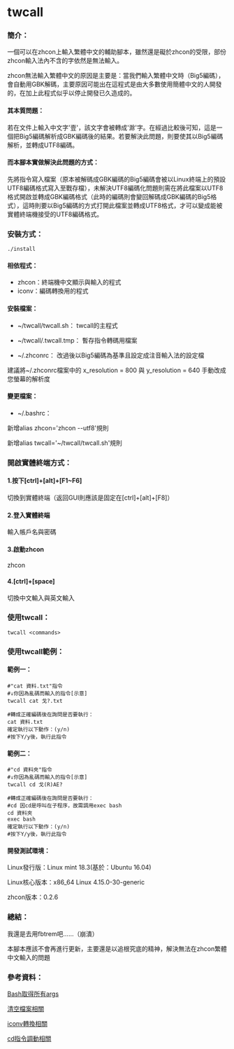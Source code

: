 # twcall

### 簡介：
一個可以在zhcon上輸入繁體中文的輔助腳本，雖然還是礙於zhcon的受限，部份zhcon輸入法內不含的字依然是無法輸入。

zhcon無法輸入繁體中文的原因是主要是：當我們輸入繁體中文時（Big5編碼），會自動用GBK解碼，主要原因可能出在這程式是由大多數使用簡體中文的人開發的，在加上此程式似乎以停止開發已久造成的。

#### 其本質問題：
若在文件上輸入中文字'壹'，該文字會被轉成'滁'字。在經過比較後可知，這是一個把Big5編碼解析成GBK編碼後的結果。若要解決此問題，則要使其以Big5編碼解析，並轉成UTF8編碼。

#### 而本腳本實做解決此問題的方式：
先將指令寫入檔案（原本被解碼成GBK編碼的Big5編碼會被以Linux終端上的預設UTF8編碼格式寫入至戰存檔），未解決UTF8編碼化問題則需在將此檔案以UTF8格式開啟並轉成GBK編碼格式（此時的編碼則會變回解碼成GBK編碼的Big5格式），這時則要以Big5編碼的方式打開此檔案並轉成UTF8格式，才可以變成能被實體終端機接受的UTF8編碼格式。

### 安裝方式：
```
./install
```

#### 相依程式：
* zhcon：終端機中文顯示與輸入的程式
* iconv：編碼轉換用的程式

#### 安裝檔案：
* ~/twcall/twcall.sh：
twcall的主程式

* ~/twcall/.twcall.tmp：
暫存指令轉碼用檔案

* ~/.zhconrc：
改過後以Big5編碼為基準且設定成注音輸入法的設定檔

建議將~/.zhconrc檔案中的 x_resolution = 800 與 y_resolution = 640 手動改成您螢幕的解析度


#### 變更檔案：
* ~/.bashrc：

新增alias zhcon='zhcon --utf8'規則

新增alias twcall='~/twcall/twcall.sh'規則

### 開啟實體終端方式：

#### 1.按下[ctrl]+[alt]+[F1~F6]
切換到實體終端（返回GUI則應該是固定在[ctrl]+[alt]+[F8]）

#### 2.登入實體終端
輸入帳戶名與密碼

#### 3.啟動zhcon
zhcon

#### 4.[ctrl]+[space]
切換中文輸入與英文輸入

### 使用twcall：
```
twcall <commands>
```

### 使用twcall範例：

#### 範例一：
```
#"cat 資料.txt"指令
#↓你因為亂碼而輸入的指令[示意]
twcall cat 戈?.txt

#轉成正確編碼後在詢問是否要執行：
cat 資料.txt
確定執行以下動作：(y/n)
#按下Y/y後，執行此指令
```
#### 範例二：
```
#"cd 資料夾"指令
#↓你因為亂碼而輸入的指令[示意]
twcall cd 戈(R)AE?

#轉成正確編碼後在詢問是否要執行：
#cd 因cd是呼叫在子程序，故需調用exec bash
cd 資料夾
exec bash
確定執行以下動作：(y/n)
#按下Y/y後，執行此指令

```

#### 開發測試環境：
Linux發行版：Linux mint 18.3(基於：Ubuntu 16.04)

Linux核心版本：x86_64 Linux 4.15.0-30-generic

zhcon版本：0.2.6

### 總結：
我還是去用fbtrem吧......（崩潰）

本腳本應該不會再進行更新，主要還是以追根究底的精神，解決無法在zhcon繁體中文輸入的問題

### 參考資料：
[Bash取得所有args](https://stackoverflow.com/questions/4824590/propagate-all-arguments-in-a-bash-shell-script)

[清空檔案相關](https://blog.longwin.com.tw/2013/03/bash-shell-set-file-null-2013)

[iconv轉換相關](https://blog.csdn.net/a280606790/article/details/8504133)

[cd指令調動相關](https://askubuntu.com/questions/84279/how-to-change-directory-using-script)


